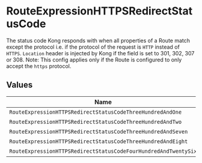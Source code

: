 # RouteExpressionHTTPSRedirectStatusCode

The status code Kong responds with when all properties of a Route match except the protocol i.e. if the protocol of the request is `HTTP` instead of `HTTPS`. `Location` header is injected by Kong if the field is set to 301, 302, 307 or 308. Note: This config applies only if the Route is configured to only accept the `https` protocol.


## Values

| Name                                                            | Value                                                           |
| --------------------------------------------------------------- | --------------------------------------------------------------- |
| `RouteExpressionHTTPSRedirectStatusCodeThreeHundredAndOne`      | 301                                                             |
| `RouteExpressionHTTPSRedirectStatusCodeThreeHundredAndTwo`      | 302                                                             |
| `RouteExpressionHTTPSRedirectStatusCodeThreeHundredAndSeven`    | 307                                                             |
| `RouteExpressionHTTPSRedirectStatusCodeThreeHundredAndEight`    | 308                                                             |
| `RouteExpressionHTTPSRedirectStatusCodeFourHundredAndTwentySix` | 426                                                             |